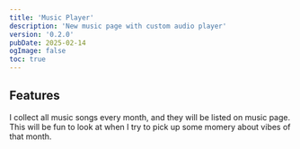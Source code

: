 ```yaml
---
title: 'Music Player'
description: 'New music page with custom audio player'
version: '0.2.0'
pubDate: 2025-02-14
ogImage: false
toc: true
---
```


## Features
I collect all music songs every month, and they will be listed on music page. This will be fun to look at when I try to pick up some momery about vibes of that month.


